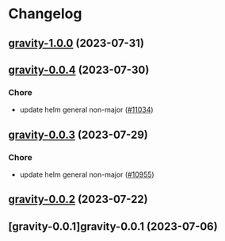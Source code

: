 # Changelog





## [gravity-1.0.0](https://github.com/truecharts/charts/compare/gravity-0.0.4...gravity-1.0.0) (2023-07-31)




## [gravity-0.0.4](https://github.com/truecharts/charts/compare/gravity-0.0.3...gravity-0.0.4) (2023-07-30)

### Chore

- update helm general non-major ([#11034](https://github.com/truecharts/charts/issues/11034))
  
  


## [gravity-0.0.3](https://github.com/truecharts/charts/compare/gravity-0.0.2...gravity-0.0.3) (2023-07-29)

### Chore

- update helm general non-major ([#10955](https://github.com/truecharts/charts/issues/10955))
  
  


## [gravity-0.0.2](https://github.com/truecharts/charts/compare/gravity-0.0.1...gravity-0.0.2) (2023-07-22)




## [gravity-0.0.1]gravity-0.0.1 (2023-07-06)

